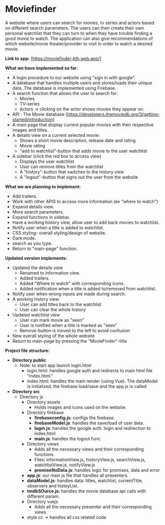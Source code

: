 # Moviefinder
A website where users can search for movies, tv series and actors based
on different search parameters. The users can then create their
own personal watchlist that they can turn to when they have trouble 
finding a good movie to watch. The application can also give recommendations
of which website/movie theater/provider to visit in order to watch a desired movie.

**Link to app:**
[https://moviefinder-kth.web.app/]

**What we have implemented so far:**

- A login procedure to our website using "sign in with google".
- A database that handles multiple users and stores/loads their unique data. 
The database is implemented using Firebase.
- A search function that allows the user to search for:
  - Movies
  - TV-series
  - Actors -> clicking on the actor shows movies they appear on.
- API : The Movie database [https://developers.themoviedb.org/3/getting-started/introduction]
- A main page that display current popular movies with their respective images and titles.
- A details view on a current selected movie:
  - Shows a short movie description, release date and rating
  - Movie rating 
  - "add to watchlist"-button that adds movie to the user watchlist
- A sidebar (click the red box to access view)
  - Displays the user watchlist
  - User can remove titles from the watchlist
  - A "history"-button that switches to the history view
  - A "logout"-button that signs out the user from the website
  
**What we are planning to implement:**
- Add trailers.
- Work with other APIS to access more information (ex "where to watch")
- Expand details view.
- More search parameters.
- Expand functions in sidebar.
- Have a working history view, allow user to add back movies to watchlist.
- Notify user when a title is added to watchlist.
- CSS styling- overall styling/design of website.
- Dark mode.
- search as you type.
- Return to "main-page" function.

**Updated version implements:**
- Updated the details view
  - Renamed to information view.
  - Added trailers.
  - Added "Where to watch" with corresponding icons.
  - Added notification when a title is added to/removed from watchlist.
- Notify user when wrong inputs are made during search.
- A working history view
  - User can add titles back to the watchlist
  - User can clear the whole history
- Updated watchlist view
  - User can mark movie as "seen"
  - User is notified when a title is marked as "seen"
  - Remove-button is moved to the left to avoid confusion
- New overall styling of the whole website
- Return to main-page by pressing the "MovieFinder"-title

**Project file structure:**
- **Directory public**
  - Note: to start app launch login.html
    - login.html: handles google auth and redirects to main html file "index.html."
    - index.html: handles the main render (using Vue). The dataModel is
      initialized, the firebase load/save and the app.js is called.
- **Directory src**
  - Directory js
    - Directory assets
      - Holds images and icons used on the website.
    - Directory firebase
      - **firebaseconfig.js**: configs the firebase.
      - **firebaseModel.js**: handles the save/load of user data.
      - **login.js**: handles the google auth. login and redirection to index.html
      - **main.js**: handles the logout func. 
    - Directory views
      - Adds all the necessary views and their corresponding functions
      - Files: informationView.js, historyView.js, searchView.js, watchlistView.js, notifyView.js
      - **promiseNoData.js**: handles logic for promises, data  and error
    - **app.js**: our main js file that handles all presenters.
    - **dataModel.js**: handles data: titles, watchlist, currentTitle, observers and histoyList.
    - **tmdbSOurce.js**: handles the movie database api calls with different param.
    - Directory vuejs
      -  Adds all the necessary presenter and their corresponding views
    - style.cc -> handles all css related code
    



